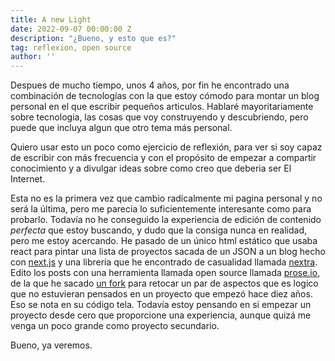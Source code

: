 ```yaml
---
title: A new Light
date: 2022-09-07 00:00:00 Z
description: "¿Bueno, y esto que es?"
tag: reflexion, open source
author: ''
---
```


Despues de mucho tiempo, unos 4 años, por fin he encontrado una combinación de tecnologías con la que estoy cómodo para montar un blog personal en el que escribir pequeños articulos. Hablaré mayoritariamente sobre tecnologia, las cosas que voy construyendo y descubriendo, pero puede que incluya algun que otro tema más personal. 

Quiero usar esto un poco como ejercicio de reflexión, para ver si soy capaz de escribir con más frecuencia y con el propósito de empezar a compartir conocimiento y a divulgar ideas sobre como creo que deberia ser El Internet.

Esta no es la primera vez que cambio radicalmente mi pagina personal y no será la última, pero me parecia lo suficientemente interesante como para probarlo. Todavía no he conseguido la experiencia de edición de contenido *perfecta* que estoy buscando, y dudo que la consiga nunca en realidad, pero me estoy acercando. He pasado de un único html estático que usaba react para pintar una lista de proyectos sacada de un JSON a un blog hecho con [next.js](https://nextjs.org/) y una libreria que he encontrado de casualidad llamada [nextra](https://github.com/shuding/nextra). Edito los posts con una herramienta llamada open source llamada [prose.io](https://prose.io/#about), de la que he sacado [un fork](https://github.com/juandjara/prose) para retocar un par de aspectos que es logico que no estuvieran pensados en un proyecto que empezó hace diez años. Eso se nota en su código tela. Todavía estoy pensando en si empezar un proyecto desde cero que proporcione una experiencia, aunque quizá me venga un poco grande como proyecto secundario.

Bueno, ya veremos.
